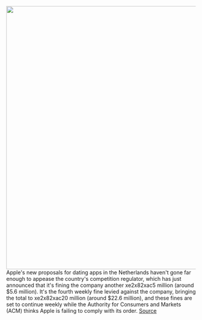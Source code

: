 <img src='https://cdn.vox-cdn.com/thumbor/Z2-l5QiWsNG8PeIIOAV_BY4m0F4=/0x0:2040x1360/1200x800/filters:focal(857x517:1183x843)/cdn.vox-cdn.com/uploads/chorus_image/image/70507617/acastro_210429_1777_epicApple_0002.0.jpg' width='700px' /><br/>
Apple's new proposals for dating apps in the Netherlands haven't gone far enough to appease the country's competition regulator, which has just announced that it's fining the company another xe2x82xac5 million (around $5.6 million). It's the fourth weekly fine levied against the company, bringing the total to xe2x82xac20 million (around $22.6 million), and these fines are set to continue weekly while the Authority for Consumers and Markets (ACM) thinks Apple is failing to comply with its order.
<a href='https://www.theverge.com/2022/2/14/22917514/apple-netherlands-dating-apps-external-payment-processors-in-app-commission-acm'> Source <a/>